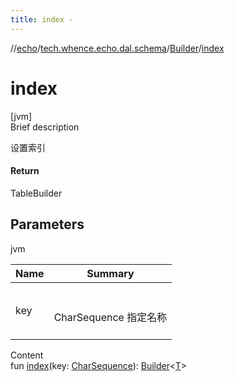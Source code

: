 ```yaml
---
title: index -
---
```

//[echo](../../index.md)/[tech.whence.echo.dal.schema](../index.md)/[Builder](index.md)/[index](--index--.md)



# index  
[jvm]  
Brief description  


设置索引



#### Return  


TableBuilder<T>



## Parameters  
  
jvm  
  
|  Name|  Summary| 
|---|---|
| key| <br><br>CharSequence 指定名称<br><br>
  
  
Content  
fun [index](--index--.md)(key: [CharSequence](https://kotlinlang.org/api/latest/jvm/stdlib/kotlin/-char-sequence/index.html)): [Builder](index.md)<[T](index.md)>  



